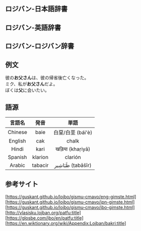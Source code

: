 ## ロジバン-日本語辞書

## ロジバン-英語辞書

## ロジバン-ロジバン辞書
<body>

</body>

## 例文

<body>
    <div>
        <span class="icon-kou"></span>
        <span class="balloon-kou">彼の<b>お父さん</b>は、彼の帰省後亡くなった。
            <br>
        </span>
    </div>
    <div>
        <span class="icon-ochappa"></span>
        <span class="balloon-ochappa"> 
        </span>
    </div>
    <div>
        <span class="icon-kou"></span>
        <span class="balloon-kou">ミク、私が<b>お父さん</b>だよ。
            <br>
        </span>
    </div>
    <div>
        <span class="icon-ochappa"></span>
        <span class="balloon-ochappa">
        </span>
    </div>
    <div>
        <span class="icon-kou"></span>
        <span class="balloon-kou">ぼくは<b>父</b>に会いたい。
            <br>
        </span>
    </div>
    <div>
        <span class="icon-ochappa"></span>
        <span class="balloon-ochappa"> 
        </span>
    </div>
</body>

## 語源

|言語名|発音|単語|
|:-:|:-:|:-:|
|Chinese|baie|白堊/白垩 (bái'è)|
|English|cak|chalk|
|Hindi|kari|खड़िया (khaṛiyā)|
|Spanish|klarion|clarión|
|Arabic|tabacir|طَبَاشِير‎ (ṭabāšīr)|

## 参考サイト

[https://guskant.github.io/lojbo/gismu-cmavo/eng-gimste.html]  
[https://guskant.github.io/lojbo/gismu-cmavo/jpn-gimste.html]  
[https://guskant.github.io/lojbo/gismu-cmavo/jbo-gimste.html]  
[http://vlasisku.lojban.org/patfu:title]  
[https://glosbe.com/jbo/en/patfu:title]  
[https://en.wiktionary.org/wiki/Appendix:Lojban/bakri:title]
